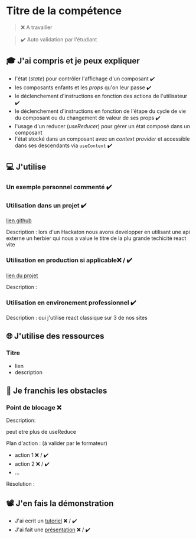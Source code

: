 # Titre de la compétence

> ❌ A travailler

> ✔️ Auto validation par l'étudiant

## 🎓 J'ai compris et je peux expliquer

- l'état (_state_) pour contrôler l'affichage d'un composant  ✔️
- les composants enfants et les _props_ qu'on leur passe ✔️
- le déclenchement d'instructions en fonction des actions de l'utilisateur  ✔️
- le déclenchement d'instructions en fonction de l'étape du cycle de vie du composant ou du changement de valeur de ses props ✔️
- l'usage d'un reducer (_useReducer_) pour gérer un état composé dans un composant
- l'état stocké dans un composant avec un _context provider_ et accessible dans ses descendants via `useContext` ✔️

## 💻 J'utilise

### Un exemple personnel commenté  ✔️

### Utilisation dans un projet  ✔️

[lien github]([...](https://github.com/MichaelLELU/Groupe-H-Protojam))

Description :
lors d'un Hackaton nous avons developper en utilisant une api externe un herbier qui nous a value le titre de la plu grande techicité  react vite

### Utilisation en production si applicable❌ / ✔️

[lien du projet]([...](https://groupe-h-protojam.vercel.app/))

Description :

### Utilisation en environement professionnel ✔️

Description :
oui j'utilise react classique sur 3 de nos sites 

## 🌐 J'utilise des ressources

### Titre

- lien
- description

## 🚧 Je franchis les obstacles

### Point de blocage ❌

Description: 

peut etre plus de useReduce 

Plan d'action : (à valider par le formateur)

- action 1 ❌ / ✔️
- action 2 ❌ / ✔️
- ...

Résolution :

## 📽️ J'en fais la démonstration

- J'ai ecrit un [tutoriel](...) ❌ / ✔️
- J'ai fait une [présentation](...) ❌ / ✔️
